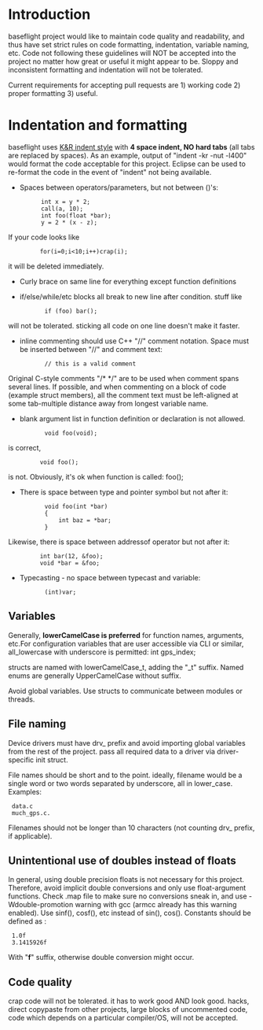 # Introduction

baseflight project would like to maintain code quality and readability, and thus have set strict rules on code formatting, indentation, variable naming, etc. Code not following these guidelines will NOT be accepted into the project no matter how great or useful it might appear to be. Sloppy and inconsistent formatting and indentation will not be tolerated.

Current requirements for accepting pull requests are 1) working code 2) proper formatting 3) useful.

# Indentation and formatting

baseflight uses [K&R indent style](http://en.wikipedia.org/wiki/Indent_style#K.26R_style) with **4 space indent, NO hard tabs** (all tabs are replaced by spaces). As an example, output of "indent -kr -nut -l400" would format the code acceptable for this project. Eclipse can be used to re-format the code in the event of "indent" not being available.

 * Spaces between operators/parameters, but not between ()'s: 

             int x = y * 2;
             call(a, 10);
             int foo(float *bar);
             y = 2 * (x - z);
If your code looks like

             for(i=0;i<10;i++)crap(i);
it will be deleted immediately.

* Curly brace on same line for everything except function definitions
* if/else/while/etc blocks all break to new line after condition. stuff like 

             if (foo) bar(); 
will not be tolerated. sticking all code on one line doesn't make it faster.
* inline commenting should use C++ "//" comment notation. Space must be inserted between "//" and comment text:

             // this is a valid comment
Original C-style comments "/* */" are to be used when comment spans several lines. If possible, and when commenting on a block of code (example struct members), all the comment text must be left-aligned at some tab-multiple distance away from longest variable name.
* blank argument list in function definition or declaration is not allowed.

             void foo(void);
is correct,

             void foo();
is not. Obviously, it's ok when function is called: foo();
* There is space between type and pointer symbol but not after it: 

             void foo(int *bar)
             {
                 int baz = *bar;
             }
Likewise, there is space between addressof operator but not after it:

             int bar(12, &foo);
             void *bar = &foo;
* Typecasting - no space between typecast and variable:

             (int)var;

## Variables

Generally, **lowerCamelCase is preferred** for function names, arguments, etc.For configuration variables that are user accessible via CLI or similar, all_lowercase with underscore is permitted: int gps_index;

structs are named with lowerCamelCase_t, adding the "_t" suffix. Named enums are generally UpperCamelCase without suffix.

Avoid global variables. Use structs to communicate between modules or threads.

## File naming

Device drivers must have drv_ prefix and avoid importing global variables from the rest of the project. pass all required data to a driver via driver-specific init struct.

File names should be short and to the point. ideally, filename would be a single word or two words separated by underscore, all in lower_case. Examples: 

     data.c 
     much_gps.c.
Filenames should not be longer than 10 characters (not counting drv_ prefix, if applicable).

## Unintentional use of doubles instead of floats

In general, using double precision floats is not necessary for this project.
Therefore, avoid implicit double conversions and only use float-argument functions. Check .map file to make sure no conversions sneak in, and use -Wdouble-promotion warning with gcc (armcc already has this warning enabled). Use sinf(), cosf(), etc instead of sin(), cos().
Constants should be defined as :

     1.0f
     3.1415926f
With "**f**" suffix, otherwise double conversion might occur.

## Code quality

crap code will not be tolerated. it has to work good AND look good. hacks, direct copypaste from other projects, large blocks of uncommented code, code which depends on a particular compiler/OS, will not be accepted.